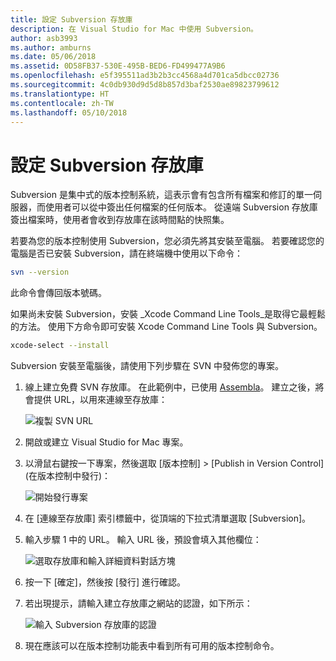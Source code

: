 ```yaml
---
title: 設定 Subversion 存放庫
description: 在 Visual Studio for Mac 中使用 Subversion。
author: asb3993
ms.author: amburns
ms.date: 05/06/2018
ms.assetid: 0D58FB37-530E-495B-BED6-FD499477A9B6
ms.openlocfilehash: e5f395511ad3b2b3cc4568a4d701ca5dbcc02736
ms.sourcegitcommit: 4c0db930d9d5d8b857d3baf2530ae89823799612
ms.translationtype: HT
ms.contentlocale: zh-TW
ms.lasthandoff: 05/10/2018
---
```

# <a name="setting-up-a-subversion-repository"></a>設定 Subversion 存放庫

Subversion 是集中式的版本控制系統，這表示會有包含所有檔案和修訂的單一伺服器，而使用者可以從中簽出任何檔案的任何版本。 從遠端 Subversion 存放庫簽出檔案時，使用者會收到存放庫在該時間點的快照集。

若要為您的版本控制使用 Subversion，您必須先將其安裝至電腦。 若要確認您的電腦是否已安裝 Subversion，請在終端機中使用以下命令：

```bash
svn --version
```

此命令會傳回版本號碼。

如果尚未安裝 Subversion，安裝 _Xcode Command Line Tools_是取得它最輕鬆的方法。 使用下方命令即可安裝 Xcode Command Line Tools 與 Subversion。

```bash
xcode-select --install
```

Subversion 安裝至電腦後，請使用下列步驟在 SVN 中發佈您的專案。

1. 線上建立免費 SVN 存放庫。 在此範例中，已使用 [Assembla](https://app.assembla.com/)。 建立之後，將會提供 URL，以用來連線至存放庫： 

    ![複製 SVN URL](media/version-control-subversion1-sml.png)

2. 開啟或建立 Visual Studio for Mac 專案。

3. 以滑鼠右鍵按一下專案，然後選取 [版本控制] > [Publish in Version Control] (在版本控制中發行)： 

    ![開始發行專案](media/version-control-subversion2.png)

4. 在 [連線至存放庫] 索引標籤中，從頂端的下拉式清單選取 [Subversion]。

5. 輸入步驟 1 中的 URL。 輸入 URL 後，預設會填入其他欄位： 

    ![選取存放庫和輸入詳細資料對話方塊](media/version-control-subversion3.png)

7. 按一下 [確定]，然後按 [發行] 進行確認。

7. 若出現提示，請輸入建立存放庫之網站的認證，如下所示：

    ![輸入 Subversion 存放庫的認證](media/version-control-subversion5.png)

8.  現在應該可以在版本控制功能表中看到所有可用的版本控制命令。

